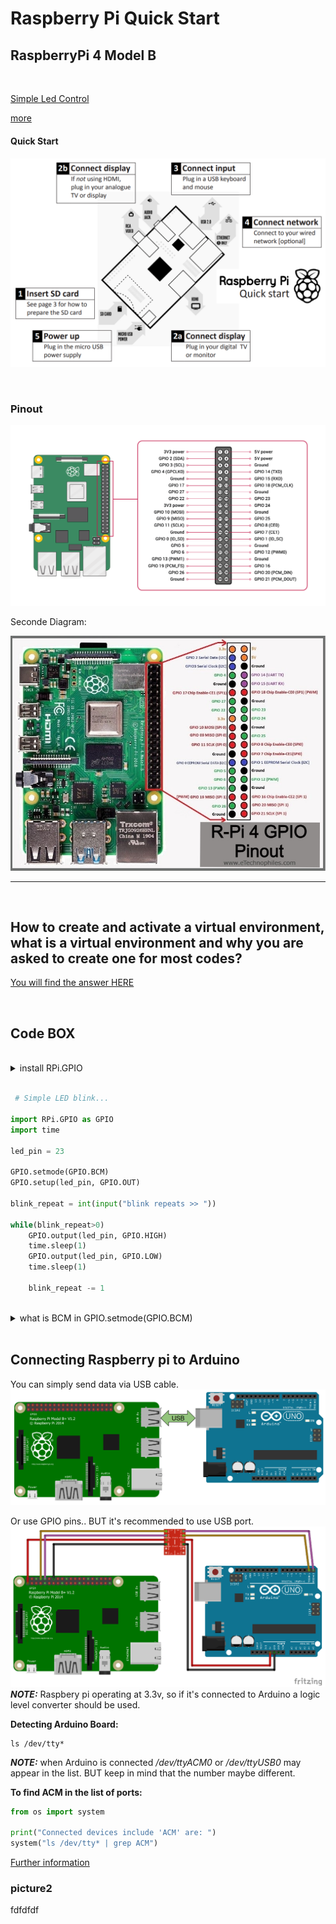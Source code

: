 # Raspberry Pi Quick Start

## RaspberryPi 4 Model B

<br>

[Simple Led Control](#simple-led-control)

[more](#picture2)


#### Quick Start

![Quick Start Guide](./pics/quickstart1.png)

<br>

### Pinout

![Raspberry Pi 4 Model B Pins Configuration](./pics/GPIO-Pinout-Diagram-2.png)

Seconde Diagram: 

![Raspberry Pi 4 Model B Pins Configuration](./pics/R-Pi-4-GPIO-Pinout.jpg)

----

<br>

## How to create and activate a virtual environment, what is a virtual environment and why you are asked to create one for most codes? 
[You will find the answer HERE](https://realpython.com/python-virtual-environments-a-primer/#activate-it)

<br>

## Code BOX

<br>

<details><summary>install RPi.GPIO</summary>
<p>

***NOTE:*** install this module in virtual environment.
```
pip install RPi.GPIO
```

<br>

</p>
</details>

<br>

```py
 # Simple LED blink...

import RPi.GPIO as GPIO  
import time

led_pin = 23

GPIO.setmode(GPIO.BCM)
GPIO.setup(led_pin, GPIO.OUT)

blink_repeat = int(input("blink repeats >> "))

while(blink_repeat>0)
    GPIO.output(led_pin, GPIO.HIGH)
    time.sleep(1)
    GPIO.output(led_pin, GPIO.LOW)
    time.sleep(1)

    blink_repeat -= 1
```

<br>

<details><summary> what is BCM in GPIO.setmode(GPIO.BCM) </summary>
<p>
There are two kinds of Input and Output pin numbering for the Raspberry pi. One is the BCM and the other is BOARD. Basically these pin numberings are useful for writing python script for the Raspberry Pi. 

<br>

**GPIO BOARD**– This type of pin numbering refers to the number of the pin in the plug, i.e, the numbers printed on the board, for example, P1. The advantage of this type of numbering is, it will not change even though the version of board changes.

**GPIO BCM**– The BCM option refers to the pin by “Broadcom SOC Channel. They signify the Broadcom SOC channel designation. The BCM channel changes as the version number changes.

**Broadcom SOC Channel**– BCM refers to the “Broadcom SOC channel” number, which is the numbering inside the chip which is used on the Raspberry Pi. These numbers changed between board versions as you can see in the previous tables for the 26-pin header type 1 versus 2, and or not sequential. 


***NOTE:***
The BCM numbers changed between versions of the Pi1 Model B, and you’ll need to work out which one you have guide here. So it may be safer to use the BOARD numbers if you are going to use more than one Raspberry Pi in a project.

<br>

In a nutshell, BCM pins maybe differ in raspberrypi's boards but Board pins are the same.

[Further details](https://iot4beginners.com/difference-between-bcm-and-board-pin-numbering-in-raspberry-pi/) 

<br>
</p>
</details>

<br>

## Connecting Raspberry pi to Arduino

You can simply send data via USB cable.
![RPi to Arduino connection](./pics/raspberrypi_arduino_uno_serial_usb.png)
<br>

Or use GPIO pins.. BUT it's recommended to use USB port.
![RPi to Arduino connection using GPIO pins](./pics/raspberrypi_arduino_serial_gpio.png)
***NOTE:*** Raspbery pi operating at 3.3v, so if it's connected to Arduino a logic level converter should be used.

**Detecting Arduino Board:**
```
ls /dev/tty*
```
***NOTE:*** when Arduino is connected */dev/ttyACM0* or */dev/ttyUSB0* may appear in the list. BUT keep in mind that the number maybe different.

**To find ACM in the list of ports:**
```py
from os import system

print("Connected devices include 'ACM' are: ")
system("ls /dev/tty* | grep ACM")
```


[Further information](https://roboticsbackend.com/raspberry-pi-arduino-serial-communication/)


### picture2

fdfdfdf
